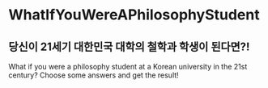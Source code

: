 # WhatIfYouWereAPhilosophyStudent

## 당신이 21세기 대한민국 대학의 철학과 학생이 된다면?!

What if you were a philosophy student at a Korean university in the 21st century? Choose some answers and get the result!
